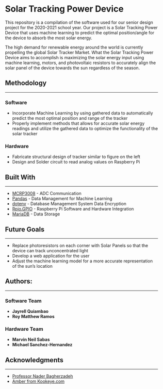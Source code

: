 # Solar Tracking Power Device

This repository is a compilation of the software used for our senior design project for the 2020-2021 school year. Our project is a Solar Tracking Power Device that uses machine learning to predict the optimal position/angle for the device to absorb the most solar energy. 

The high demand for renewable energy around the world is currently propelling the global Solar Tracker Market. What the Solar Tracking Power Device aims to accomplish is maximizing the solar energy input using machine learning, motors, and photovoltaic resistors to accurately align the solar panel of the device towards the sun regardless of the season.

## Methodology 
------
### Software 
* Incorporate Machine Learning by using gathered data to automatically predict the most optimal position and range of the tracker
* Properly implement methods that allows for accurate solar energy readings and utilize the gathered data to optimize the functionality of the solar tracker
### Hardware 
* Fabricate structural design of tracker similar to figure on the left
* Design and Solder circuit to read analog values on Raspberry Pi


## Built With
------
* [MCRP3008](https://github.com/Freenove/Freenove_Ultimate_Starter_Kit_for_Raspberry_Pi) - ADC Communication
* [Pandas](https://pandas.pydata.org/docs/user_guide/index.html) - Data Management for Machine Learning
* [dotenv](https://pypi.org/project/python-dotenv/) - Database Management System Data Encryption
* [Rpio.GPIO](https://pypi.org/project/RPi.GPIO/) - Raspberry Pi Software and Hardware Integration
* [MariaDB](https://mariadb.org/) - Data Storage

## Future Goals
------
* Replace photoresistors on each corner with Solar Panels so that the device can track unconcentrated light
* Develop a web application for the user
* Adjust the machine learning model for a more accurate representation of the sun’s location

## Authors:
------
### Software Team
* **Jayrell Quiambao** 
* **Roy Matthew Ramos**

### Hardware Team
* **Marvin Neil Sabas**
* **Michael Sanchez-Hernandez**

## Acknowledgments 
------
* [Professor Nader Bagherzadeh](https://engineering.uci.edu/users/nader-bagherzadeh)
* [Amber from Kookeye.com](https://kookye.com)
